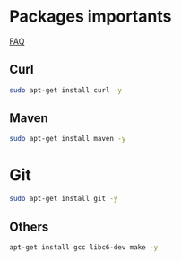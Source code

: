 # Packages importants

[FAQ](../FAQ.md)

## Curl

```bash
sudo apt-get install curl -y
```

## Maven

```bash
sudo apt-get install maven -y
```

# Git

```bash
sudo apt-get install git -y
```

## Others

```bash
apt-get install gcc libc6-dev make -y
```
